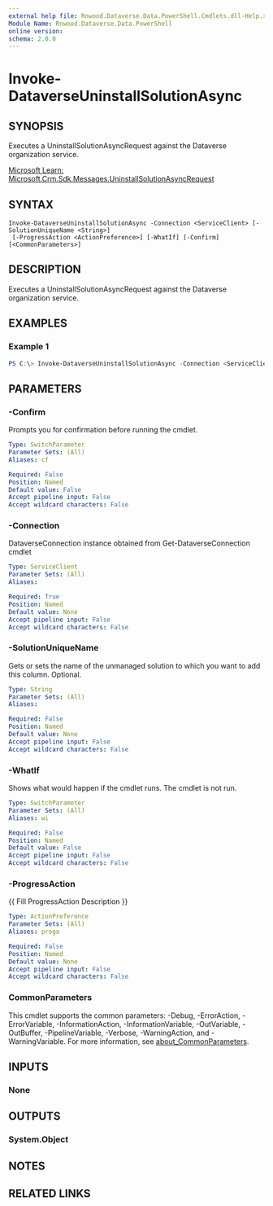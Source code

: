 ```yaml
---
external help file: Rnwood.Dataverse.Data.PowerShell.Cmdlets.dll-Help.xml
Module Name: Rnwood.Dataverse.Data.PowerShell
online version:
schema: 2.0.0
---
```


# Invoke-DataverseUninstallSolutionAsync

## SYNOPSIS
Executes a UninstallSolutionAsyncRequest against the Dataverse organization service.

[Microsoft Learn: Microsoft.Crm.Sdk.Messages.UninstallSolutionAsyncRequest](https://learn.microsoft.com/dotnet/api/Microsoft.Crm.Sdk.Messages.UninstallSolutionAsyncRequest)

## SYNTAX

```
Invoke-DataverseUninstallSolutionAsync -Connection <ServiceClient> [-SolutionUniqueName <String>]
 [-ProgressAction <ActionPreference>] [-WhatIf] [-Confirm] [<CommonParameters>]
```

## DESCRIPTION
Executes a UninstallSolutionAsyncRequest against the Dataverse organization service.

## EXAMPLES

### Example 1
```powershell
PS C:\> Invoke-DataverseUninstallSolutionAsync -Connection <ServiceClient> -SolutionUniqueName <String>
```

## PARAMETERS

### -Confirm
Prompts you for confirmation before running the cmdlet.

```yaml
Type: SwitchParameter
Parameter Sets: (All)
Aliases: cf

Required: False
Position: Named
Default value: False
Accept pipeline input: False
Accept wildcard characters: False
```

### -Connection
DataverseConnection instance obtained from Get-DataverseConnection cmdlet

```yaml
Type: ServiceClient
Parameter Sets: (All)
Aliases:

Required: True
Position: Named
Default value: None
Accept pipeline input: False
Accept wildcard characters: False
```

### -SolutionUniqueName
Gets or sets the name of the unmanaged solution to which you want to add this column. Optional.

```yaml
Type: String
Parameter Sets: (All)
Aliases:

Required: False
Position: Named
Default value: None
Accept pipeline input: False
Accept wildcard characters: False
```

### -WhatIf
Shows what would happen if the cmdlet runs. The cmdlet is not run.

```yaml
Type: SwitchParameter
Parameter Sets: (All)
Aliases: wi

Required: False
Position: Named
Default value: False
Accept pipeline input: False
Accept wildcard characters: False
```

### -ProgressAction
{{ Fill ProgressAction Description }}

```yaml
Type: ActionPreference
Parameter Sets: (All)
Aliases: proga

Required: False
Position: Named
Default value: None
Accept pipeline input: False
Accept wildcard characters: False
```

### CommonParameters
This cmdlet supports the common parameters: -Debug, -ErrorAction, -ErrorVariable, -InformationAction, -InformationVariable, -OutVariable, -OutBuffer, -PipelineVariable, -Verbose, -WarningAction, and -WarningVariable. For more information, see [about_CommonParameters](http://go.microsoft.com/fwlink/?LinkID=113216).

## INPUTS

### None
## OUTPUTS

### System.Object
## NOTES

## RELATED LINKS
